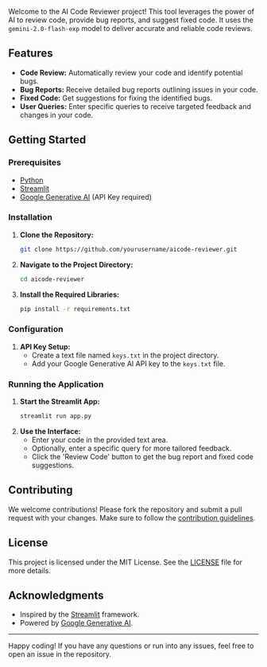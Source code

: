 Welcome to the AI Code Reviewer project! This tool leverages the power of AI to review code, provide bug reports, and suggest fixed code. It uses the `gemini-2.0-flash-exp` model to deliver accurate and reliable code reviews.

## Features
- **Code Review:** Automatically review your code and identify potential bugs.
- **Bug Reports:** Receive detailed bug reports outlining issues in your code.
- **Fixed Code:** Get suggestions for fixing the identified bugs.
- **User Queries:** Enter specific queries to receive targeted feedback and changes in your code.

## Getting Started

### Prerequisites
- [Python](https://www.python.org/downloads/)
- [Streamlit](https://docs.streamlit.io/)
- [Google Generative AI](https://cloud.google.com/generative-ai) (API Key required)

### Installation

1. **Clone the Repository:**
    ```bash
    git clone https://github.com/yourusername/aicode-reviewer.git
    ```
2. **Navigate to the Project Directory:**
    ```bash
    cd aicode-reviewer
    ```
3. **Install the Required Libraries:**
    ```bash
    pip install -r requirements.txt
    ```

### Configuration

1. **API Key Setup:**
    - Create a text file named `keys.txt` in the project directory.
    - Add your Google Generative AI API key to the `keys.txt` file.

### Running the Application

1. **Start the Streamlit App:**
    ```bash
    streamlit run app.py
    ```
2. **Use the Interface:**
    - Enter your code in the provided text area.
    - Optionally, enter a specific query for more tailored feedback.
    - Click the 'Review Code' button to get the bug report and fixed code suggestions.

## Contributing

We welcome contributions! Please fork the repository and submit a pull request with your changes. Make sure to follow the [contribution guidelines](CONTRIBUTING.md).

## License

This project is licensed under the MIT License. See the [LICENSE](LICENSE) file for more details.

## Acknowledgments

- Inspired by the [Streamlit](https://www.streamlit.io/) framework.
- Powered by [Google Generative AI](https://cloud.google.com/generative-ai).

---

Happy coding! If you have any questions or run into any issues, feel free to open an issue in the repository.
